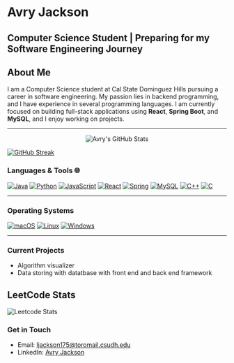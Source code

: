 
# Avry Jackson
**Computer Science Student | Preparing for my Software Engineering Journey**
---
## About Me

I am a Computer Science student at Cal State Dominguez Hills pursuing a career in software engineering. My passion lies in backend programming, and I have experience in several programming languages.
I am currently focused on building full-stack applications using **React**, **Spring Boot**, and **MySQL**, and I enjoy working on projects.

---

<div align="center">
  <img src="https://github-readme-stats.vercel.app/api?username=avryjacksoncom&show_icons=true&theme=tokyonight" alt="Avry's GitHub Stats">
</div>

[![GitHub Streak](https://streak-stats.demolab.com/?user=avryjacksoncom&theme=dark)](https://git.io/streak-stats)

### Languages & Tools 🌐
[![Java](https://img.shields.io/badge/Java-ED8B00?style=for-the-badge&logo=java&logoColor=white)](https://github.com/avryjacksoncom)
[![Python](https://img.shields.io/badge/Python-3776AB?style=for-the-badge&logo=python&logoColor=white)](https://github.com/avryjacksoncom)
[![JavaScript](https://img.shields.io/badge/JavaScript-323330?style=for-the-badge&logo=javascript&logoColor=F7DF1E)](https://github.com/avryjacksoncom)
[![React](https://img.shields.io/badge/React-20232A?style=for-the-badge&logo=react&logoColor=61DAFB)](https://github.com/avryjacksoncom)
[![Spring](https://img.shields.io/badge/Spring-6DB33F?style=for-the-badge&logo=spring&logoColor=white)](https://github.com/avryjacksoncom)
[![MySQL](https://img.shields.io/badge/MySQL-00000F?style=for-the-badge&logo=mysql&logoColor=white)](https://github.com/avryjacksoncom)
[![C++](https://img.shields.io/badge/c++-%2300599C.svg?style=for-the-badge&logo=c%2B%2B&logoColor=white)](https://github.com/avryjacksoncom)
[![C](https://img.shields.io/badge/c-%2300599C.svg?style=for-the-badge&logo=c&logoColor=white)](https://github.com/avryjacksoncom)

---
### Operating Systems
[![macOS](https://img.shields.io/badge/mac%20os-000000?style=for-the-badge&logo=apple&logoColor=white)](https://github.com/avryjacksoncom)
[![Linux](https://img.shields.io/badge/Linux-FCC624?style=for-the-badge&logo=linux&logoColor=black)](https://github.com/avryjacksoncom)
[![Windows](https://img.shields.io/badge/Windows-0078D6?style=for-the-badge&logo=windows&logoColor=white)](https://github.com/avryjacksoncom)

---


### Current Projects
- Algorithm visualizer
- Data storing with datatbase with front end and back end framework

## LeetCode Stats
![Leetcode Stats](https://leetcard.jacoblin.cool/avryjacksoncom)

### Get in Touch

- Email: ljackson175@toromail.csudh.edu
- LinkedIn: [Avry Jackson](https://www.linkedin.com/in/avry-jackson-886529265/)
